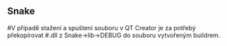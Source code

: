 ## Snake

#V případě stažení a spuštení souboru v QT Creator je za potřebý překopírovat
#.dll z Snake->lib->DEBUG do souboru vytvořeným buildrem.

